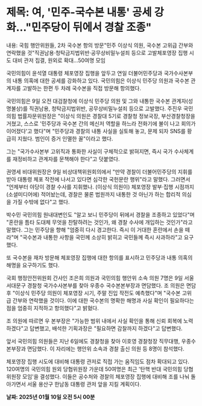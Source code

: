 # **제목: 여,  '민주-국수본 내통' 공세 강화…"민주당이 뒤에서 경찰 조종"**

  내용: 국힘 행안위원들, 2차 국수본 항의 방문"민주 이상식 의원, 국수본 고위급 간부와 연락했을 것"직권남용·청탁금지법위반·공무상비밀누설죄 등으로 고발체포영장 집행 시도 대비 관저 집결, 원외로 확대…50여명 모임 

국민의힘이 윤석열 대통령 체포영장 집행을 앞두고 연일 더불어민주당과 국가수사본부의 내통 의혹에 대한 공세를 강화하고 있다. 국민의힘은 이상식 민주당 의원과 국수본 관계자를 고발하는 한편 두 차례 국수본을 직접 방문해 항의했다.

국민의힘은 9일 오전 대검찰청에 이상식 민주당 의원 및 그와 내통한 국수본 관계자(성명불상)를 직권남용, 청탁금지법위반, 공무상비밀누설죄 등으로 고발했다. 주진우 국민의힘 법률자문위원장은 "이상식 의원은 경찰대 5기로 경찰청 정보국장, 부산경찰청장을 거쳤고, 스스로 '민주당과 국수본 간의 메신저 역할을 하느라 전화기에 불이 나고 회의가 이어졌다'고 했다"며 "민주당과 경찰의 내통 사실을 실토해 놓고, 문제 되자 SNS를 황급히 지웠다. 범인이 증거 인멸한 꼴"이라고 했다. 

그는 "국가수사본부 고위직과 통화한 사실이 구체적으로 밝혀지면, 즉시 국가 수사체계를 재정비하고 관계자를 문책해야 한다"고 덧붙였다. 

권영세 비대위원장은 9일 비상대책위원회의에서 "만약 경찰이 더불어민주당의 지휘를 받아 대통령 체포 작전에 나서고 있다면 심각한 국헌문란 행위"라고 말했다. 그러면서 "언제부터 야당이 경찰 수사를 지휘했나. (이상식 의원이) 체포영장 발부·집행 시점까지 (소셜미디어에) 적어놨는데, 경찰은 물론 법원까지 내통한 것 아닌가 하는 합리적 의심을 가질 수밖에 없다"고 했다. 

박수민 국민의힘 원내대변인도 "알고 보니 민주당이 뒤에서 경찰을 조종하고 있었다"며 "혼란을 틈타 도대체 무엇을 찬탈하려는 것인가, 왜 경찰 수사에 개입하는 것인가"라고 말했다. 그는 민주당을 향해 "엄중히 다시 경고한다. 즉시 이 거대한 혼란에서 손을 떼라"며 "국수본과 내통한 사항을 국민께 소상히 밝히고 국민들께 즉시 사과하라"고 요구했다. 

또 국수본을 재차 방문해 체포영장 집행에 대한 항의를 표시하고 민주당과 내통 의혹의 해명을 요구하기도 했다. 

국회 행정안전위원회 간사인 조은희 의원과 국민의힘 행안위 소속 의원 7명은 9일 서울 서대문구 경찰청 국가수사본부를 찾아 우종수 국수본본부장과 면담했다. 조 의원은 면담 후 "이상식 민주당 의원이 체포영장 시기, 주말 진입 작전도 예측했다"며 "국수본 고위급 간부와 연락했을 것이다. 이에 대한 국수본의 명확한 해명과 사실 확인이 필요하다는 점을 엄중히 지적하고 항의했다"고 밝혔다. 

조 의원에 따르면 우 본부장은 "가능한 범위 내에서 사실 확인을 통해 신뢰 회복에 노력하겠다"고 답변했고, 배석한 기획과장은 "필요하면 감찰까지 하겠다"고 답변했다. 

앞서 국민의힘 의원들은 지난 6일에도 경찰청을 찾아 이호영 경찰청장 직무대행, 우종수 본부장과 면담했다. 이 자리에는 행안위 소속과 경찰 출신 의원 등 8명이 참석했다. 

체포영장 집행 시도에 대비해 대통령 관저로 직접 가는 움직임도 점차 확대되고 있다. 120여명의 국민의힘 원외 당협위원장 가운데 50여명은 최근 '탄핵 반대 국민의힘 당협위원장 모임'을 결성했다. 이들은 공수처와 경찰의 체포영장 집행에 대비해 조를 나눠 돌아가면서 서울 용산구 한남동 대통령 관저 앞을 지킬 계획이다.

  **날짜: 2025년 01월 10일 오전 5시 00분**